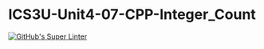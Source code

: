# ICS3U-Unit4-07-CPP-Integer_Count

[![GitHub's Super Linter](https://github.com/liam-fletcher1/ICS3U-Unit4-07-CPP-Integer_Count/workflows/GitHub's%20Super%20Linter/badge.svg)](https://github.com/liam-fletcher1/ICS3U-Unit4-07-CPP-Integer_Count/actions)
